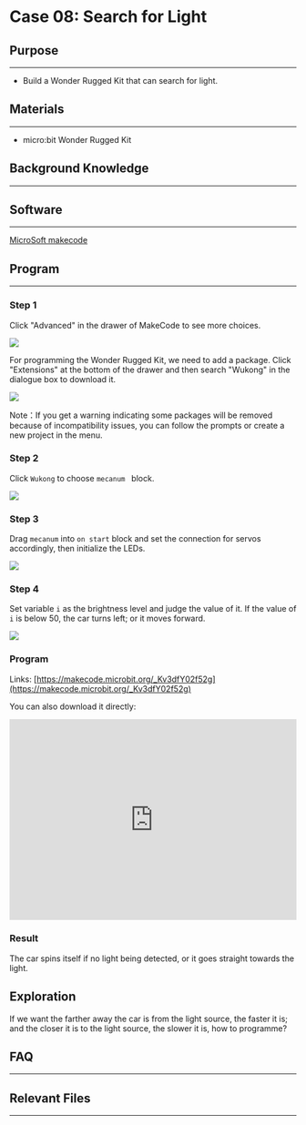 # Case 08: Search for Light

## Purpose
---

- Build a Wonder Rugged Kit that can search for light.

## Materials

------

- micro:bit Wonder Rugged Kit

## Background Knowledge

------

## Software

------

[MicroSoft makecode](https://makecode.microbit.org/#)

## Program

------

### Step 1

Click "Advanced" in the drawer of MakeCode to see more choices. 

![](https://raw.githubusercontent.com/elecfreaks/learn-cn/master/microbitKit/Mecanum_wheel_car_kit/images/Mecanum%20wheel%20car%20kit_case_01_01.png)

For programming the Wonder Rugged Kit, we need to add a package. Click "Extensions" at the bottom of the drawer and then search "Wukong" in the dialogue box to download it. 

![](https://raw.githubusercontent.com/elecfreaks/learn-cn/master/microbitKit/Mecanum_wheel_car_kit/images/Mecanum%20wheel%20car%20kit_case_01_02.png)

Note：If you get a warning indicating some packages will be removed because of incompatibility issues, you can follow the prompts or create a new project in the menu.

### Step 2

Click `Wukong` to choose `mecanum ` block.

![](https://raw.githubusercontent.com/elecfreaks/learn-cn/master/microbitKit/Mecanum_wheel_car_kit/images/Mecanum%20wheel%20car%20kit_case_01_03.png)

### Step 3

Drag `mecanum` into `on start`  block and set the connection for servos accordingly, then initialize the LEDs.



![](https://raw.githubusercontent.com/elecfreaks/learn-cn/master/microbitKit/Mecanum_wheel_car_kit/images/Mecanum%20wheel%20car%20kit_case_08_05.png)


### Step 4

Set variable `i` as the brightness level and judge the value of it. If the value of `i` is below 50, the car turns left; or it moves forward. 



![](https://raw.githubusercontent.com/elecfreaks/learn-cn/master/microbitKit/Mecanum_wheel_car_kit/images/Mecanum%20wheel%20car%20kit_case_08_06.png)


### Program 

Links: [https://makecode.microbit.org/_Kv3dfY02f52g](https://makecode.microbit.org/_Kv3dfY02f52g)

You can also download it directly:

<div style="position:relative;height:0;padding-bottom:70%;overflow:hidden;"><iframe style="position:absolute;top:0;left:0;width:100%;height:100%;" src="https://makecode.microbit.org/#pub:_Kv3dfY02f52g]" frameborder="0" sandbox="allow-popups allow-forms allow-scripts allow-same-origin"></iframe></div>  

### Result

The car spins itself if no light being detected, or it goes straight towards the light. 

## Exploration
If we want the farther away the car is from the light source, the faster it is; and the closer it is to the light source, the slower it is, how to programme? 

## FAQ

------

## Relevant Files

---
